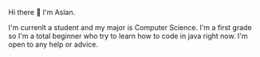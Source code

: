 Hi there 👋 I'm Aslan.

I'm currenlt a student and my major is Computer Science.
I'm a first grade so I'm a total beginner who try to learn how to code in java right now.
I'm open to any help or advice.
